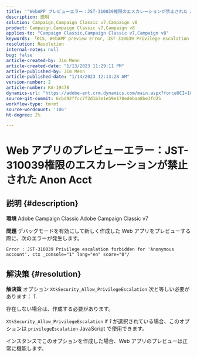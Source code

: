 ```yaml
---
title: '"WebAPP プレビューエラー：JST-310039権限のエスカレーションが禁止された Anon Acct »'
description: 説明
solution: Campaign,Campaign Classic v7,Campaign v8
product: Campaign,Campaign Classic v7,Campaign v8
applies-to: "Campaign Classic,Campaign Classic v7,Campaign v8"
keywords: 「KCS, WebAPP preview Error, JST-310039 Privilege escalation forbidden for 'Anonymous account'」（匿名アカウントの権限エスカレーションが禁止されています）。 ctx _console=\"1\" lang=\", ACC, Adobe Campaign Classic, Adobe Campaign Classic v7"
resolution: Resolution
internal-notes: null
bug: false
article-created-by: Jim Menn
article-created-date: "1/13/2023 11:29:11 PM"
article-published-by: Jim Menn
article-published-date: "1/14/2023 12:13:28 AM"
version-number: 2
article-number: KA-19478
dynamics-url: "https://adobe-ent.crm.dynamics.com/main.aspx?forceUCI=1&pagetype=entityrecord&etn=knowledgearticle&id=31556c12-9a93-ed11-aad1-6045bd0065f9"
source-git-commit: 6cbd92ffcc7f2d1b7e1e59e170edebaa8be3fd25
workflow-type: tm+mt
source-wordcount: '106'
ht-degree: 2%

---
```


# Web アプリのプレビューエラー：JST-310039権限のエスカレーションが禁止された Anon Acct

## 説明 {#description}


<b>環境</b>
Adobe Campaign Classic Adobe Campaign Classic v7

<b>問題</b>
デバッグモードを有効にして新しく作成した Web アプリをプレビューする際に、次のエラーが発生します。


```
Error : JST-310039 Privilege escalation forbidden for 'Anonymous account'. ctx _console="1" lang="en" score="0"/
```



## 解決策 {#resolution}


<b>解決策</b>
オプション `XtkSecurity_Allow_PrivilegeEscalation` 次と等しい必要があります： *1*.

存在しない場合は、作成する必要があります。

`XtkSecurity_Allow_PrivilegeEscalation` if *1* が選択されている場合、このオプションは `privilegeEscalation` JavaScript で使用できます。

インスタンスでこのオプションを作成した場合、Web アプリのプレビューは正常に機能します。
